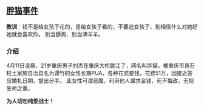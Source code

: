 ## [胖猫事件](#)
**教训**：钱不是给女孩子花的，是给女孩子看的，不要追女孩子，别相信什么对她好她就会喜欢你。 别当舔狗、别当沸羊羊。

### 介绍
4月11日凌晨，21岁重庆男子刘杰在重庆大桥跳江了，网名叫胖猫。被重庆市县石柱土家族自治县名为谭竹的女性长期PUA，各种花式要钱，花费51万，因接近答应婚礼日期，提出分手。
此女性可谓恶魔，利用他人谋求金钱，死不悔改，无视生命之重。


**为人切勿纯爱战士！**
